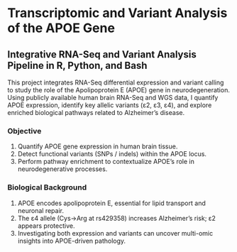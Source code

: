 # Transcriptomic and Variant Analysis of the APOE Gene
## Integrative RNA-Seq and Variant Analysis Pipeline in R, Python, and Bash

This project integrates RNA-Seq differential expression and variant calling to study the role of the Apolipoprotein E (APOE) gene in neurodegeneration.
Using publicly available human brain RNA-Seq and WGS data, I quantify APOE expression, identify key allelic variants (ε2, ε3, ε4), and explore enriched biological pathways related to Alzheimer’s disease.

### Objective
1. Quantify APOE gene expression in human brain tissue.
2. Detect functional variants (SNPs / indels) within the APOE locus.
3. Perform pathway enrichment to contextualize APOE’s role in neurodegenerative processes.

### Biological Background
1. APOE encodes apolipoprotein E, essential for lipid transport and neuronal repair.
2. The ε4 allele (Cys→Arg at rs429358) increases Alzheimer’s risk; ε2 appears protective.
3. Investigating both expression and variants can uncover multi-omic insights into APOE-driven pathology.

